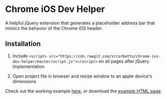 # Chrome iOS Dev Helper
A helpful jQuery extension that generates a placeholder address bar that mimics the behavior of the Chrome iOS header.

## Installation
1. Include `<script> src="https://cdn.rawgit.com/srcorbetto/chrome-ios-dev-helper/master/script.js"></script>` on all pages after jQuery implementation

2. Open project file in browser and resize window to an apple device's dimensions

Check out the working example [here](https://www.google.com), or download the [example HTML page](https://www.google.com).